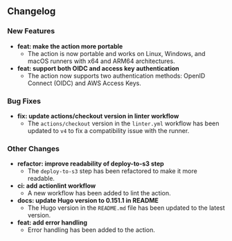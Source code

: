 ## Changelog

### New Features

-   **feat: make the action more portable**
    -   The action is now portable and works on Linux, Windows, and macOS runners with x64 and ARM64 architectures.
-   **feat: support both OIDC and access key authentication**
    -   The action now supports two authentication methods: OpenID Connect (OIDC) and AWS Access Keys.

### Bug Fixes

-   **fix: update actions/checkout version in linter workflow**
    -   The `actions/checkout` version in the `linter.yml` workflow has been updated to `v4` to fix a compatibility issue with the runner.

### Other Changes

-   **refactor: improve readability of deploy-to-s3 step**
    -   The `deploy-to-s3` step has been refactored to make it more readable.
-   **ci: add actionlint workflow**
    -   A new workflow has been added to lint the action.
-   **docs: update Hugo version to 0.151.1 in README**
    -   The Hugo version in the `README.md` file has been updated to the latest version.
-   **feat: add error handling**
    -   Error handling has been added to the action.
